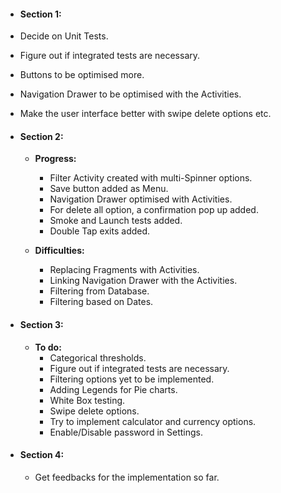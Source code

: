 * #### **Section 1:**
* Decide on Unit Tests.
* Figure out if integrated tests are necessary.
* Buttons to be optimised more.
* Navigation Drawer to be optimised with the Activities.
* Make the user interface better with swipe delete options etc.

* #### **Section 2:**
  * **Progress:**
    * Filter Activity created with multi-Spinner options.
    * Save button added as Menu.
    * Navigation Drawer optimised with Activities.
    * For delete all option, a confirmation pop up added.
    * Smoke and Launch tests added.
    * Double Tap exits added.


  * **Difficulties:**
    * Replacing Fragments with Activities.
    * Linking Navigation Drawer with the Activities.
    * Filtering from Database.
    * Filtering based on Dates.

* #### **Section 3:**
  * **To do:**
    * Categorical thresholds.
    * Figure out if integrated tests are necessary.
    * Filtering options yet to be implemented.
    * Adding Legends for Pie charts.
    * White Box testing.
    * Swipe delete options.
    * Try to implement calculator and currency options.
    * Enable/Disable password in Settings.

* #### **Section 4:**
  * Get feedbacks for the implementation so far.
